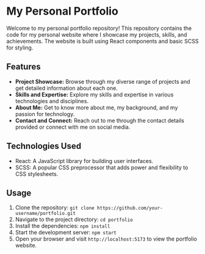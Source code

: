 # My Personal Portfolio

Welcome to my personal portfolio repository! This repository contains the code for my personal website where I showcase my projects, skills, and achievements. The website is built using React components and basic SCSS for styling.

## Features

- **Project Showcase:** Browse through my diverse range of projects and get detailed information about each one.
- **Skills and Expertise:** Explore my skills and expertise in various technologies and disciplines.
- **About Me:** Get to know more about me, my background, and my passion for technology.
- **Contact and Connect:** Reach out to me through the contact details provided or connect with me on social media.

## Technologies Used

- React: A JavaScript library for building user interfaces.
- SCSS: A popular CSS preprocessor that adds power and flexibility to CSS stylesheets.

## Usage

1. Clone the repository: `git clone https://github.com/your-username/portfolio.git`
2. Navigate to the project directory: `cd portfolio`
3. Install the dependencies: `npm install`
4. Start the development server: `npm start`
5. Open your browser and visit `http://localhost:5173` to view the portfolio website.